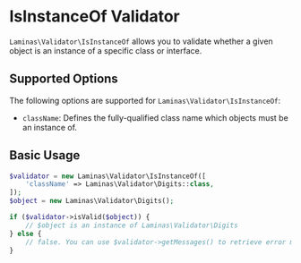 # IsInstanceOf Validator

`Laminas\Validator\IsInstanceOf` allows you to validate whether a given object is
an instance of a specific class or interface.

## Supported Options

The following options are supported for `Laminas\Validator\IsInstanceOf`:

- `className`: Defines the fully-qualified class name which objects must be an
  instance of.

## Basic Usage

```php
$validator = new Laminas\Validator\IsInstanceOf([
    'className' => Laminas\Validator\Digits::class,
]);
$object = new Laminas\Validator\Digits();

if ($validator->isValid($object)) {
    // $object is an instance of Laminas\Validator\Digits
} else {
    // false. You can use $validator->getMessages() to retrieve error messages
}
```
